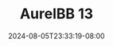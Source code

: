 --- 
title: "AurelBB 13"
description: "nonton   AurelBB 13 instagram full vidio  "
date: 2024-08-05T23:33:19-08:00
file_code: "jdui458d011r"
draft: false
cover: "wlhsdfo9q02gijyg.jpg"
tags: ["AurelBB", "bokep-indo", "bokep-viral", "bokep-ig"]
length: 11
fld_id: "1482980"
foldername: "Aurelbb update"
categories: ["Aurelbb update"]
views: 0
---